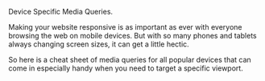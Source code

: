 Device Specific Media Queries.

Making your website responsive is as important as ever with everyone browsing the web on mobile devices.  But with so many phones and tablets always changing screen sizes, it can get a little hectic.

So here is a cheat sheet of media queries for all popular devices that can come in especially handy when you need to target a specific viewport.

